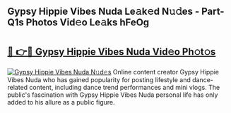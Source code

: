 ## Gypsy Hippie Vibes Nuda Le𝚊k𝚎d N𝚞𝚍es - Part-Q1s Photos Vid𝚎o Le𝚊ks hFeOg

# <h2><a href="http://fbfqj5m.evod.top/?m=Gypsy+Hippie+Vibes+Nuda">🔗 👉🔴 Gypsy Hippie Vibes Nuda Vid𝚎o Ph𝚘t𝚘s</a></h2>

[![Gypsy Hippie Vibes Nuda N𝚞d𝚎s](https://i.imgur.com/8V9OHl7.gif)](http://fbfqj5m.evod.top/?m=Gypsy+Hippie+Vibes+Nuda)
Online content creator Gypsy Hippie Vibes Nuda who has gained popularity for posting lifestyle and dance-related content, including dance trend performances and mini vlogs. The public's fascination with Gypsy Hippie Vibes Nuda personal life has only added to his allure as a public figure. 
